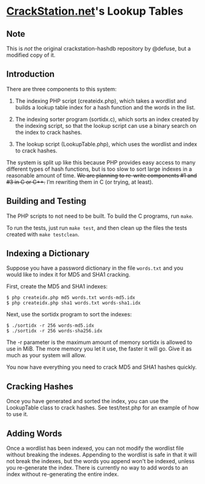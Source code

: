 [CrackStation.net](http://crackstation.net/)'s Lookup Tables
============================================================

Note
----
This is *not* the original crackstation-hashdb repository by @defuse, but a modified copy of it.

Introduction
------------

There are three components to this system:

1. The indexing PHP script (createidx.php), which takes a wordlist and builds
   a lookup table index for a hash function and the words in the list.

2. The indexing sorter program (sortidx.c), which sorts an index created by the
   indexing script, so that the lookup script can use a binary search on the 
   index to crack hashes.

3. The lookup script (LookupTable.php), which uses the wordlist and index to
   crack hashes.

The system is split up like this because PHP provides easy access to many
different types of hash functions, but is too slow to sort large indexes in
a reasonable amount of time. ~~We are planning to re-write components #1 and #3 in
C or C++.~~ I’m rewriting them in C (or trying, at least).

Building and Testing
--------------------

The PHP scripts to not need to be built. To build the C programs, run `make`.

To run the tests, just run `make test`, and then clean up the files the tests
created with `make testclean`.

Indexing a Dictionary
---------------------

Suppose you have a password dictionary in the file `words.txt` and you would
like to index it for MD5 and SHA1 cracking.

First, create the MD5 and SHA1 indexes:

    $ php createidx.php md5 words.txt words-md5.idx
    $ php createidx.php sha1 words.txt words-sha1.idx

Next, use the sortidx program to sort the indexes:

    $ ./sortidx -r 256 words-md5.idx
    $ ./sortidx -r 256 words-sha256.idx

The -r parameter is the maximum amount of memory sortidx is allowed to use in
MiB. The more memory you let it use, the faster it will go. Give it as much as
your system will allow.

You now have everything you need to crack MD5 and SHA1 hashes quickly.

Cracking Hashes
---------------

Once you have generated and sorted the index, you can use the LookupTable class
to crack hashes. See test/test.php for an example of how to use it.

Adding Words
------------

Once a wordlist has been indexed, you can not modify the wordlist file without
breaking the indexes. Appending to the wordlist is safe in that it will not
break the indexes, but the words you append  won't be indexed, unless you
re-generate the index. There is currently no way to add words to an index
without re-generating the entire index.
